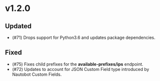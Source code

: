 # v1.2.0

## Updated

- (#71) Drops support for Python3.6 and updates package dependencies.

## Fixed

- (#75) Fixes child prefixes for the **available-prefixes/ips** endpoint.
- (#72) Updates to account for JSON Custom Field type introduced by Nautobot Custom Fields.